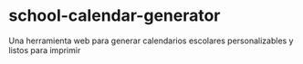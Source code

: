 # school-calendar-generator
Una herramienta web para generar calendarios escolares personalizables y listos para imprimir

